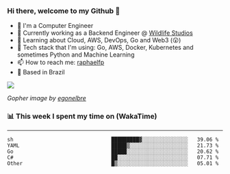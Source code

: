 ### Hi there, welcome to my Github 👋

- 📖 I'm a Computer Engineer
- 🔭 Currently working as a Backend Engineer @ [Wildlife Studios](https://wildlifestudios.com/)
- 🌱 Learning about Cloud, AWS, DevOps, Go and Web3 (😲)
- 🚀 Tech stack that I'm using: Go, AWS, Docker, Kubernetes and sometimes Python and Machine Learning
- 📫 How to reach me: [raphaelfp](https://linkedin.com/in/raphaelfp)
- 🏡 Based in Brazil

![](https://github.com/raphaelfp/gophers/blob/master/.thumb/animation/morning-coffee-3x.gif)

*Gopher image by [egonelbre](https://github.com/egonelbre/)*

### 📊 This week I spent my time on (WakaTime)

---

<!--START_SECTION:waka-->

```text
sh                                █████████▓░░░░░░░░░░░░░░░   39.06 %
YAML                              █████▒░░░░░░░░░░░░░░░░░░░   21.73 %
Go                                █████░░░░░░░░░░░░░░░░░░░░   20.62 %
C#                                ██░░░░░░░░░░░░░░░░░░░░░░░   07.71 %
Other                             █▒░░░░░░░░░░░░░░░░░░░░░░░   05.01 %
```

<!--END_SECTION:waka-->
